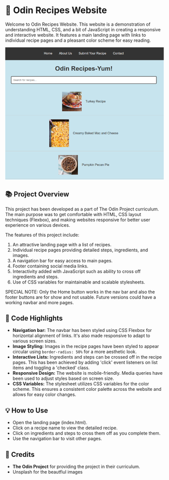 # :stew: Odin Recipes Website

Welcome to Odin Recipes Website. This website is a demonstration of understanding HTML, CSS, and a bit of JavaScript in creating a responsive and interactive website. It features a main landing page with links to individual recipe pages and a pleasant color scheme for easy reading.
<p align="center">
<img src="./images/main-page.png" alt="Screenshot of the website" width="600"/>
</p>

## :books: Project Overview

This project has been developed as a part of The Odin Project curriculum. The main purpose was to get comfortable with HTML, CSS layout techniques (Flexbox), and making websites responsive for better user experience on various devices.

The features of this project include:
1. An attractive landing page with a list of recipes.
2. Individual recipe pages providing detailed steps, ingredients, and images.
3. A navigation bar for easy access to main pages.
4. Footer containing social media links.
5. Interactivity added with JavaScript such as ability to cross off ingredients and steps.
6. Use of CSS variables for maintainable and scalable stylesheets.

SPECIAL NOTE:
Only the Home button works in the nav bar and also the footer buttons are for show and not usable. Future versions could have a working navbar and more pages.

## :dart: Code Highlights
- **Navigation bar:** The navbar has been styled using CSS Flexbox for horizontal alignment of links. It's also made responsive to adapt to various screen sizes.
- **Image Styling:** Images in the recipe pages have been styled to appear circular using `border-radius: 50%` for a more aesthetic look.
- **Interactive Lists:** Ingredients and steps can be crossed off in the recipe pages. This has been achieved by adding 'click' event listeners on list items and toggling a 'checked' class.
- **Responsive Design:** The website is mobile-friendly. Media queries have been used to adjust styles based on screen size.
- **CSS Variables:** The stylesheet utilizes CSS variables for the color scheme. This ensures a consistent color palette across the website and allows for easy color changes.

## :bulb: How to Use
- Open the landing page (index.html).
- Click on a recipe name to view the detailed recipe.
- Click on ingredients and steps to cross them off as you complete them.
- Use the navigation bar to visit other pages.

## :pray: Credits
- **The Odin Project** for providing the project in their curriculum.
- Unsplash for the beautfiul images

